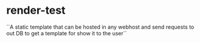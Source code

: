 # render-test

<p>
    ``A static template that can be hosted in any webhost and send requests to out DB to get a template for show it to the user``
</p>
